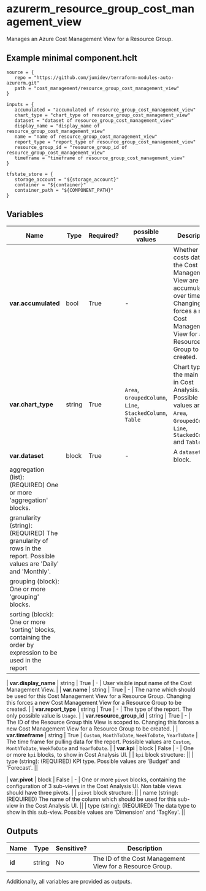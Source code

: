 # azurerm_resource_group_cost_management_view

Manages an Azure Cost Management View for a Resource Group.

## Example minimal component.hclt

```hcl
source = {
   repo = "https://github.com/jumidev/terraform-modules-auto-azurerm.git" 
   path = "cost_management/resource_group_cost_management_view" 
}

inputs = {
   accumulated = "accumulated of resource_group_cost_management_view" 
   chart_type = "chart_type of resource_group_cost_management_view" 
   dataset = "dataset of resource_group_cost_management_view" 
   display_name = "display_name of resource_group_cost_management_view" 
   name = "name of resource_group_cost_management_view" 
   report_type = "report_type of resource_group_cost_management_view" 
   resource_group_id = "resource_group_id of resource_group_cost_management_view" 
   timeframe = "timeframe of resource_group_cost_management_view" 
}

tfstate_store = {
   storage_account = "${storage_account}" 
   container = "${container}" 
   container_path = "${COMPONENT_PATH}" 
}

```

## Variables

| Name | Type | Required? |  possible values |  Description |
| ---- | ---- | --------- |  ----------- | ----------- |
| **var.accumulated** | bool | True | -  |  Whether the costs data in the Cost Management View are accumulated over time. Changing this forces a new Cost Management View for a Resource Group to be created. | 
| **var.chart_type** | string | True | `Area`, `GroupedColumn`, `Line`, `StackedColumn`, `Table`  |  Chart type of the main view in Cost Analysis. Possible values are `Area`, `GroupedColumn`, `Line`, `StackedColumn` and `Table`. | 
| **var.dataset** | block | True | -  |  A `dataset` block. | | `dataset` block structure: || 
|   aggregation (list): (REQUIRED) One or more 'aggregation' blocks. ||
|   granularity (string): (REQUIRED) The granularity of rows in the report. Possible values are 'Daily' and 'Monthly'. ||
|   grouping (block): One or more 'grouping' blocks. ||
|   sorting (block): One or more 'sorting' blocks, containing the order by expression to be used in the report ||

| **var.display_name** | string | True | -  |  User visible input name of the Cost Management View. | 
| **var.name** | string | True | -  |  The name which should be used for this Cost Management View for a Resource Group. Changing this forces a new Cost Management View for a Resource Group to be created. | 
| **var.report_type** | string | True | -  |  The type of the report. The only possible value is `Usage`. | 
| **var.resource_group_id** | string | True | -  |  The ID of the Resource Group this View is scoped to. Changing this forces a new Cost Management View for a Resource Group to be created. | 
| **var.timeframe** | string | True | `Custom`, `MonthToDate`, `WeekToDate`, `YearToDate`  |  The time frame for pulling data for the report. Possible values are `Custom`, `MonthToDate`, `WeekToDate` and `YearToDate`. | 
| **var.kpi** | block | False | -  |  One or more `kpi` blocks, to show in Cost Analysis UI. | | `kpi` block structure: || 
|   type (string): (REQUIRED) KPI type. Possible values are 'Budget' and 'Forecast'. ||

| **var.pivot** | block | False | -  |  One or more `pivot` blocks, containing the configuration of 3 sub-views in the Cost Analysis UI. Non table views should have three pivots. | | `pivot` block structure: || 
|   name (string): (REQUIRED) The name of the column which should be used for this sub-view in the Cost Analysis UI. ||
|   type (string): (REQUIRED) The data type to show in this sub-view. Possible values are 'Dimension' and 'TagKey'. ||




## Outputs

| Name | Type | Sensitive? | Description |
| ---- | ---- | --------- | --------- |
| **id** | string | No  | The ID of the Cost Management View for a Resource Group. | 

Additionally, all variables are provided as outputs.
